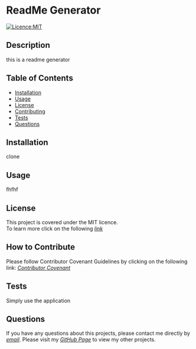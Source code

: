 # ReadMe Generator
 
 [![Licence:MIT](https://img.shields.io/badge/License-MIT-blue.svg)](https://opensource.org/licenses/MIT)
  
  ## Description 
  this is a readme generator

  ## Table of Contents
  * [Installation](#installation)
  * [Usage](#usage)
  * [License](#license)
  * [Contributing](#contributing)
  * [Tests](#tests)
  * [Questions](#questions)
  
  ## Installation 
  clone

  ## Usage 
  fhfhf
  
  ## License
  This project is covered under the MIT licence.  
  To learn more click on the following *[link](https://opensource.org/licenses/MIT)*

  ## How to Contribute 
  Please follow Contributor Covenant Guidelines by clicking on the following link: 
  *[Contributor Covenant](https://www.contributor-covenant.org/)*

  ## Tests
  Simply use the application

  ## Questions
  If you have any questions about this projects, please contact me directly by *[email](gubiscom@yahoo.com)*. 
  Please visit my *[GitHub Page](https://github.com/esztergb)* to view my other projects.